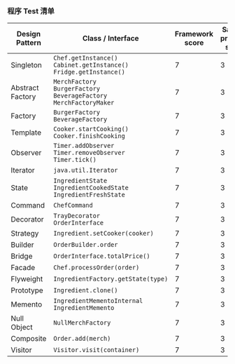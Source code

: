 ### 程序 Test 清单

| Design Pattern   | Class / Interface                                            | Framework score | Sample program score |
| ---------------- | ------------------------------------------------------------ | --------------- | -------------------- |
| Singleton        | `Chef.getInstance()` <br />`Cabinet.getInstance()`<br />`Fridge.getInstance()` | 7               | 3                    |
| Abstract Factory | `MerchFactory`<br /> `BurgerFactory`<br /> `BeverageFactory`<br />`MerchFactoryMaker` | 7               | 3                    |
| Factory          | `BurgerFactory`<br />`BeverageFactory`                       | 7               | 3                    |
| Template         | `Cooker.startCooking()`<br />`Cooker.finishCooking`          | 7               | 3                    |
| Observer         | `Timer.addObserver`<br />`Timer.removeObserver`<br />`Timer.tick()` | 7               | 3                    |
| Iterator         | `java.util.Iterator`                                         | 7               | 3                    |
| State            | `IngredientState`<br />`IngredientCookedState`<br />`IngredientFreshState` | 7               | 3                    |
| Command          | `ChefCommand`                                                | 7               | 3                    |
| Decorator        | `TrayDecorator`<br />`OrderInterface`                        | 7               | 3                    |
| Strategy         | `Ingredient.setCooker(cooker)`                               | 7               | 3                    |
| Builder          | `OrderBuilder.order`                                         | 7               | 3                    |
| Bridge           | `OrderInterface.totalPrice()`                                | 7               | 3                    |
| Facade           | `Chef.processOrder(order)`                                   | 7               | 3                    |
| Flyweight        | `IngredientFactory.getState(type)`                           | 7               | 3                    |
| Prototype        | `Ingredient.clone()`                                         | 7               | 3                    |
| Memento          | `IngredientMementoInternal`<br />`IngredientMemento`         | 7               | 3                    |
| Null Object      | `NullMerchFactory`                                           | 7               | 3                    |
| Composite        | `Order.add(merch)`                                           | 7               | 3                    |
| Visitor          | `Visitor.visit(container)`                                   | 7               | 3                    |

